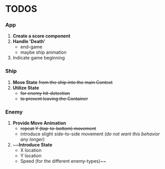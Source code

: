 # TODOS

### App

1. **Create a score component**
2. **Handle 'Death'**
   - end-game
   - maybe ship animation
3. Indicate game beginning

### Ship

1. **Move State**
   ~~from the ship into the main Context~~
2. **Utilize State**
   - ~~for enemy hit-detection~~
   - ~~to prevent leaving the Container~~

### Enemy

1. **Provide Move Animation**
   - ~~repeat Y (top-to-bottom) movement~~
   - introduce slight side-to-side movement _(do not want this behavior any longer)_
2. ~~**Introduce State**
   - X location
   - Y location
   - Speed (for the different enemy-types)~~
